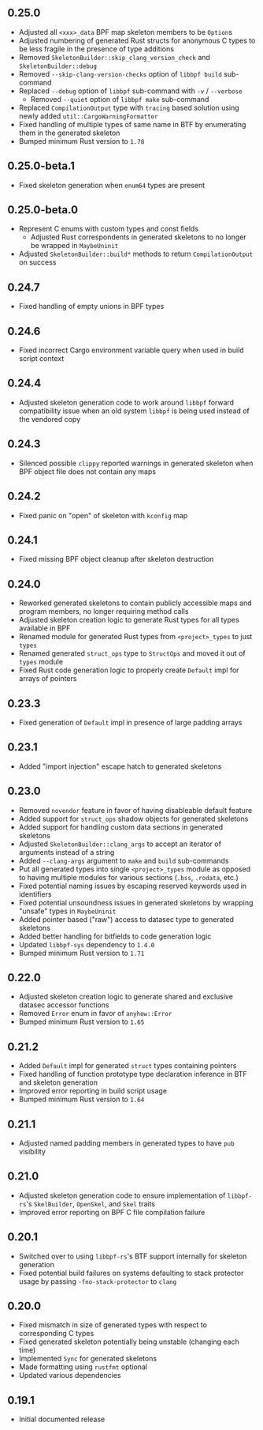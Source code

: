 0.25.0
------
- Adjusted all `<xxx>_data` BPF map skeleton members to be `Option`s
- Adjusted numbering of generated Rust structs for anonymous C types to be
  less fragile in the presence of type additions
- Removed `SkeletonBuilder::skip_clang_version_check` and
  `SkeletonBuilder::debug`
- Removed `--skip-clang-version-checks` option of `libbpf build`
  sub-command
- Replaced `--debug` option of `libbpf` sub-command with `-v` /
  `--verbose`
  - Removed `--quiet` option of `libbpf make` sub-command
- Replaced `CompilationOutput` type with `tracing` based solution using
  newly added `util::CargoWarningFormatter`
- Fixed handling of multiple types of same name in BTF by enumerating
  them in the generated skeleton
- Bumped minimum Rust version to `1.78`


0.25.0-beta.1
-------------
- Fixed skeleton generation when `enum64` types are present


0.25.0-beta.0
-------------
- Represent C enums with custom types and const fields
  - Adjusted Rust correspondents in generated skeletons to no longer be
    wrapped in `MaybeUninit`
- Adjusted `SkeletonBuilder::build*` methods to return
  `CompilationOutput` on success


0.24.7
------
- Fixed handling of empty unions in BPF types


0.24.6
------
- Fixed incorrect Cargo environment variable query when used in build
  script context


0.24.4
------
- Adjusted skeleton generation code to work around `libbpf` forward
  compatibility issue when an old system `libbpf` is being used instead
  of the vendored copy


0.24.3
------
- Silenced possible `clippy` reported warnings in generated skeleton
  when BPF object file does not contain any maps


0.24.2
------
- Fixed panic on "open" of skeleton with `kconfig` map


0.24.1
------
- Fixed missing BPF object cleanup after skeleton destruction


0.24.0
------
- Reworked generated skeletons to contain publicly accessible maps and
  program members, no longer requiring method calls
- Adjusted skeleton creation logic to generate Rust types for all types
  available in BPF
- Renamed module for generated Rust types from `<project>_types` to just `types`
- Renamed generated `struct_ops` type to `StructOps` and moved it out of `types`
  module
- Fixed Rust code generation logic to properly create `Default` impl for arrays
  of pointers


0.23.3
------
- Fixed generation of `Default` impl in presence of large padding arrays


0.23.1
------
- Added "import injection" escape hatch to generated skeletons


0.23.0
------
- Removed `novendor` feature in favor of having disableable default
  feature
- Added support for `struct_ops` shadow objects for generated skeletons
- Added support for handling custom data sections in generated skeletons
- Adjusted `SkeletonBuilder::clang_args` to accept an iterator of
  arguments instead of a string
- Added `--clang-args` argument to `make` and `build` sub-commands
- Put all generated types into single `<project>_types` module as opposed to
  having multiple modules for various sections (`.bss`, `.rodata`, etc.)
- Fixed potential naming issues by escaping reserved keywords used in
  identifiers
- Fixed potential unsoundness issues in generated skeletons by wrapping "unsafe"
  types in `MaybeUninit`
- Added pointer based ("raw") access to datasec type to generated skeletons
- Added better handling for bitfields to code generation logic
- Updated `libbpf-sys` dependency to `1.4.0`
- Bumped minimum Rust version to `1.71`


0.22.0
------
- Adjusted skeleton creation logic to generate shared and exclusive datasec
  accessor functions
- Removed `Error` enum in favor of `anyhow::Error`
- Bumped minimum Rust version to `1.65`


0.21.2
------
- Added `Default` impl for generated `struct` types containing pointers
- Fixed handling of function prototype type declaration inference in BTF and
  skeleton generation
- Improved error reporting in build script usage
- Bumped minimum Rust version to `1.64`


0.21.1
------
- Adjusted named padding members in generated types to have `pub` visibility


0.21.0
------
- Adjusted skeleton generation code to ensure implementation of `libbpf-rs`'s
  `SkelBuilder`, `OpenSkel`, and `Skel` traits
- Improved error reporting on BPF C file compilation failure


0.20.1
------
- Switched over to using `libbpf-rs`'s BTF support internally for skeleton
  generation
- Fixed potential build failures on systems defaulting to stack
  protector usage by passing `-fno-stack-protector` to `clang`


0.20.0
------
- Fixed mismatch in size of generated types with respect to corresponding C
  types
- Fixed generated skeleton potentially being unstable (changing each time)
- Implemented `Sync` for generated skeletons
- Made formatting using `rustfmt` optional
- Updated various dependencies


0.19.1
------
- Initial documented release
